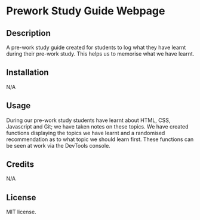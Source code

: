 # Prework Study Guide Webpage

## Description

A pre-work study guide created for students to log what they have learnt during their pre-work study. This helps us to memorise what we have learnt. 

## Installation

N/A

## Usage

During our pre-work study students have learnt about HTML, CSS, Javascript and Git; we have taken notes on these topics. We have created functions displaying the topics we have learnt and a randomised recommendation as to what topic we should learn first. These functions can be seen at work via the DevTools console. 

## Credits

N/A

## License

MIT license. 
